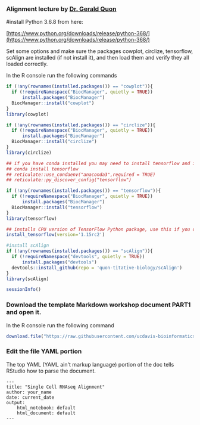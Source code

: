 ### Alignment lecture by [Dr. Gerald Quon](https://qlab.faculty.ucdavis.edu/)

#install Python 3.6.8 from here:

[https://www.python.org/downloads/release/python-368/](https://www.python.org/downloads/release/python-368/)

Set some options and make sure the packages cowplot, circlize, tensorflow, scAlign are installed (if not install it), and then load them and verify they all loaded correctly.

In the R console run the following commands
```r
if (!any(rownames(installed.packages()) == "cowplot")){
  if (!requireNamespace("BiocManager", quietly = TRUE))
      install.packages("BiocManager")
  BiocManager::install("cowplot")
}
library(cowplot)

if (!any(rownames(installed.packages()) == "circlize")){
  if (!requireNamespace("BiocManager", quietly = TRUE))
      install.packages("BiocManager")
  BiocManager::install("circlize")
}
library(circlize)

## if you have conda installed you may need to install tensorflow and initialize your environment fist.
## conda install tensorflow
## reticulate::use_condaenv("anaconda3",required = TRUE)
## reticulate::py_discover_config("tensorflow")

if (!any(rownames(installed.packages()) == "tensorflow")){
  if (!requireNamespace("BiocManager", quietly = TRUE))
      install.packages("BiocManager")
  BiocManager::install("tensorflow")
}
library(tensorflow)

## installs CPU version of TensorFlow Python package, use this if you don't have a GPU.
install_tensorflow(version='1.15rc2')

#install scAlign
if (!any(rownames(installed.packages()) == "scAlign")){
  if (!requireNamespace("devtools", quietly = TRUE))
      install.packages("devtools")
  devtools::install_github(repo = 'quon-titative-biology/scAlign')
}
library(scAlign)

sessionInfo()
```

### Download the template Markdown workshop document PART1 and open it.

In the R console run the following command
```r
download.file("https://raw.githubusercontent.com/ucdavis-bioinformatics-training/2019-Fall-single-cell-RNA-sequencing-Workshop-UCSF/master/scrnaseq_analysis/scRNA_Workshop-alignment.Rmd", "scRNA_Workshop-alignment.Rmd")
```


### Edit the file YAML portion

The top YAML (YAML ain't markup language) portion of the doc tells RStudio how to parse the document.

<pre><code>---
title: "Single Cell RNAseq Alignment"
author: your_name
date: current_date
output:
    html_notebook: default
    html_document: default
---</code></pre>
